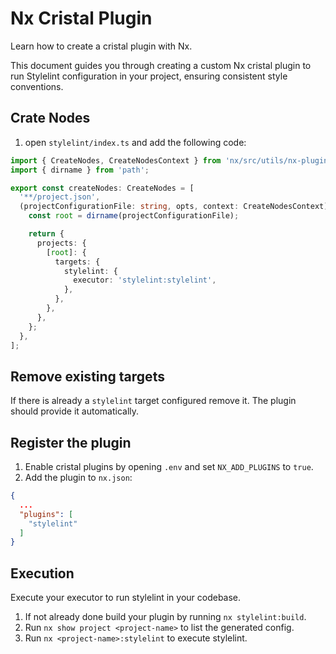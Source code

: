 # Nx Cristal Plugin

Learn how to create a cristal plugin with Nx.

This document guides you through creating a custom Nx cristal plugin to run Stylelint configuration in your project, ensuring consistent style conventions.

## Crate Nodes

1. open `stylelint/index.ts` and add the following code:

```ts
import { CreateNodes, CreateNodesContext } from 'nx/src/utils/nx-plugin';
import { dirname } from 'path';

export const createNodes: CreateNodes = [
  '**/project.json',
  (projectConfigurationFile: string, opts, context: CreateNodesContext) => {
    const root = dirname(projectConfigurationFile);

    return {
      projects: {
        [root]: {
          targets: {
            stylelint: {
              executor: 'stylelint:stylelint',
            },
          },
        },
      },
    };
  },
];
```

## Remove existing targets

If there is already a `stylelint` target configured remove it. The plugin should provide it automatically.

## Register the plugin

1. Enable cristal plugins by opening `.env` and set `NX_ADD_PLUGINS` to `true`.
2. Add the plugin to `nx.json`:

```json
{
  ...
  "plugins": [
    "stylelint"
  ]
}
```

## Execution

Execute your executor to run stylelint in your codebase.

1. If not already done build your plugin by running `nx stylelint:build`.
2. Run `nx show project <project-name>` to list the generated config.
3. Run `nx <project-name>:stylelint` to execute stylelint.
